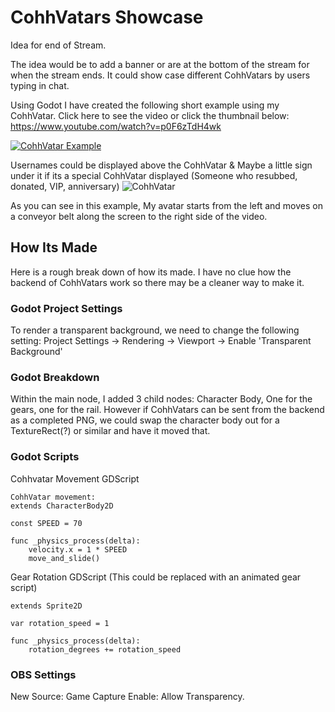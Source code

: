 # CohhVatars Showcase
Idea for end of Stream.


The idea would be to add a banner or are at the bottom of the stream for when the stream ends. It could show case different CohhVatars by users typing in chat. 

Using Godot I have created the following short example using my CohhVatar. 
Click here to see the video or click the thumbnail below: 
https://www.youtube.com/watch?v=p0F6zTdH4wk


[![CohhVatar Example](https://img.youtube.com/vi/p0F6zTdH4wk/0.jpg)](https://www.youtube.com/watch?v=p0F6zTdH4wkE)

Usernames could be displayed above the CohhVatar & Maybe a little sign under it if its a special CohhVatar displayed (Someone who resubbed, donated, VIP, anniversary) 
![CohhVatar](https://imgur.com/a/wbiSSeU.png)

As you can see in this example, My avatar starts from the left and moves on a conveyor belt along the screen to the right side of the video. 


## How Its Made
Here is a rough break down of how its made. I have no clue how the backend of CohhVatars work so there may be a cleaner way to make it. 

### Godot Project Settings
To render a transparent background, we need to change the following setting:
Project Settings -> Rendering -> Viewport -> Enable 'Transparent Background'

### Godot Breakdown
Within the main node, I added 3 child nodes: Character Body, One for the gears, one for the rail. 
However if CohhVatars can be sent from the backend as a completed PNG, we could swap the character body out for a TextureRect(?) or similar and have it moved that.

### Godot Scripts

Cohhvatar Movement GDScript
```
CohhVatar movement:
extends CharacterBody2D

const SPEED = 70

func _physics_process(delta):
	velocity.x = 1 * SPEED
	move_and_slide()
```

Gear Rotation GDScript (This could be replaced with an animated gear script)
```
extends Sprite2D

var rotation_speed = 1

func _physics_process(delta):
	rotation_degrees += rotation_speed

```


### OBS Settings
New Source: Game Capture 
Enable: Allow Transparency. 
